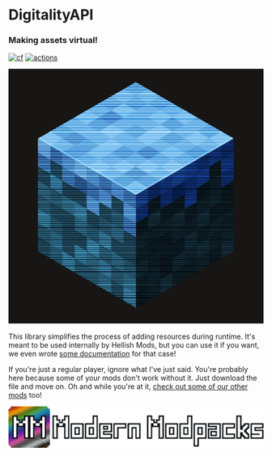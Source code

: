 # DigitalityAPI
### Making assets virtual!

[![cf](https://cf.way2muchnoise.eu/digitality_downloads.svg)](https://www.curseforge.com/minecraft/mc-mods/digitality)
[![actions](https://github.com/hellish-mods/DigitalityAPI/actions/workflows/build.yml/badge.svg)](https://github.com/hellish-mods/DigitalityAPI)

[![logo](https://raw.githubusercontent.com/Hellish-Mods/DigitalityAPI/main/src/main/resources/assets/digitality/icon.png)](https://www.curseforge.com/minecraft/mc-mods/digitality)

This library simplifies the process of adding resources during runtime. It's meant to be used internally by Hellish Mods, but you can use it if you want, we even wrote [some documentation](https://wiki.modernmodpacks.site/wiki/v/hellish-mods/digitality) for that case!

If you're just a regular player, ignore what I've just said. You're probably here because some of your mods don't work without it. Just download the file and move on. Oh and while you're at it, [check out some of our other mods](https://www.curseforge.com/members/hellishmods/projects) too!

[![MMLogo](https://raw.githubusercontent.com/Modern-Modpacks/assets/main/big_logo.png)](https://modernmodpacks.site)
